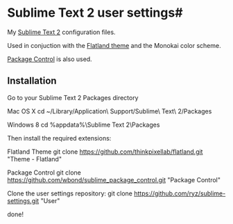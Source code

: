 # Sublime Text 2 user settings#

My [Sublime Text 2](http://www.sublimetext.com/2) configuration files.

Used in conjuction with the [Flatland theme](https://github.com/thinkpixellab/flatland) and the Monokai color scheme.

[Package Control](http://wbond.net/sublime_packages/package_control) is also used.

## Installation ##
Go to your Sublime Text 2 Packages directory

Mac OS X
    cd ~/Library/Application\ Support/Sublime\ Text\ 2/Packages

Windows 8
   cd %appdata%\Sublime Text 2\Packages

Then install the required extensions:

Flatland Theme
    git clone https://github.com/thinkpixellab/flatland.git "Theme - Flatland"

Package Control
    git clone https://github.com/wbond/sublime_package_control.git "Package Control"

Clone the user settings repository:
   git clone https://github.com/ryz/sublime-settings.git "User"

done!
